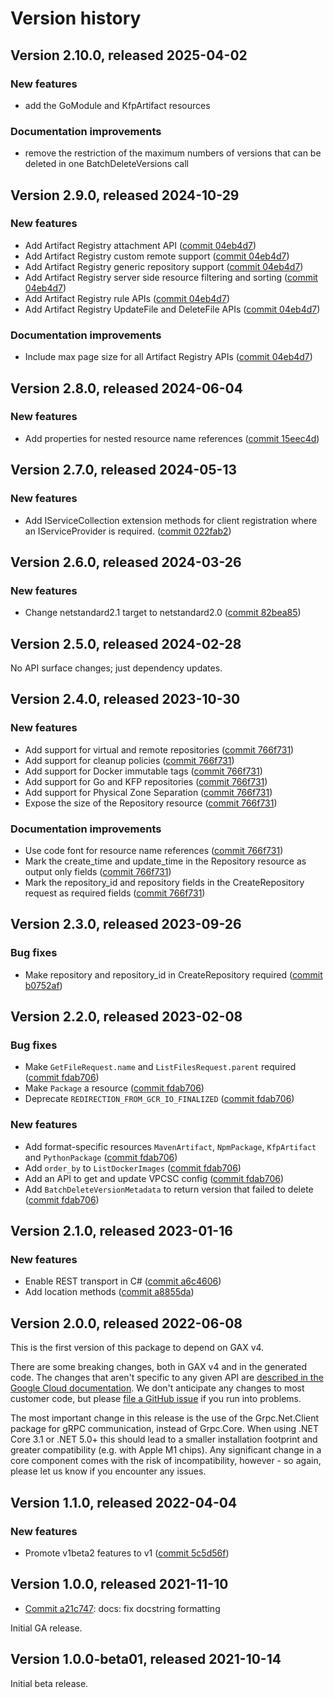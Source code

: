 # Version history

## Version 2.10.0, released 2025-04-02

### New features

- add the GoModule and KfpArtifact resources

### Documentation improvements

- remove the restriction of the maximum numbers of versions that can be deleted in one BatchDeleteVersions call

## Version 2.9.0, released 2024-10-29

### New features

- Add Artifact Registry attachment API ([commit 04eb4d7](https://github.com/googleapis/google-cloud-dotnet/commit/04eb4d7d1da82e897d63f34b629ccc427ea86e16))
- Add Artifact Registry custom remote support ([commit 04eb4d7](https://github.com/googleapis/google-cloud-dotnet/commit/04eb4d7d1da82e897d63f34b629ccc427ea86e16))
- Add Artifact Registry generic repository support ([commit 04eb4d7](https://github.com/googleapis/google-cloud-dotnet/commit/04eb4d7d1da82e897d63f34b629ccc427ea86e16))
- Add Artifact Registry server side resource filtering and sorting ([commit 04eb4d7](https://github.com/googleapis/google-cloud-dotnet/commit/04eb4d7d1da82e897d63f34b629ccc427ea86e16))
- Add Artifact Registry rule APIs ([commit 04eb4d7](https://github.com/googleapis/google-cloud-dotnet/commit/04eb4d7d1da82e897d63f34b629ccc427ea86e16))
- Add Artifact Registry UpdateFile and DeleteFile APIs ([commit 04eb4d7](https://github.com/googleapis/google-cloud-dotnet/commit/04eb4d7d1da82e897d63f34b629ccc427ea86e16))

### Documentation improvements

- Include max page size for all Artifact Registry APIs ([commit 04eb4d7](https://github.com/googleapis/google-cloud-dotnet/commit/04eb4d7d1da82e897d63f34b629ccc427ea86e16))

## Version 2.8.0, released 2024-06-04

### New features

- Add properties for nested resource name references ([commit 15eec4d](https://github.com/googleapis/google-cloud-dotnet/commit/15eec4dabb9fd3cf3b8f4b978d64b7ba435ca995))

## Version 2.7.0, released 2024-05-13

### New features

- Add IServiceCollection extension methods for client registration where an IServiceProvider is required. ([commit 022fab2](https://github.com/googleapis/google-cloud-dotnet/commit/022fab203f28fb9c608972af7f8b83f571ae5694))

## Version 2.6.0, released 2024-03-26

### New features

- Change netstandard2.1 target to netstandard2.0 ([commit 82bea85](https://github.com/googleapis/google-cloud-dotnet/commit/82bea850661975b9750ac30753528cc9d2e05240))

## Version 2.5.0, released 2024-02-28

No API surface changes; just dependency updates.

## Version 2.4.0, released 2023-10-30

### New features

- Add support for virtual and remote repositories ([commit 766f731](https://github.com/googleapis/google-cloud-dotnet/commit/766f731eafdcded59f327e962976d35f5cb1d791))
- Add support for cleanup policies ([commit 766f731](https://github.com/googleapis/google-cloud-dotnet/commit/766f731eafdcded59f327e962976d35f5cb1d791))
- Add support for Docker immutable tags ([commit 766f731](https://github.com/googleapis/google-cloud-dotnet/commit/766f731eafdcded59f327e962976d35f5cb1d791))
- Add support for Go and KFP repositories ([commit 766f731](https://github.com/googleapis/google-cloud-dotnet/commit/766f731eafdcded59f327e962976d35f5cb1d791))
- Add support for Physical Zone Separation ([commit 766f731](https://github.com/googleapis/google-cloud-dotnet/commit/766f731eafdcded59f327e962976d35f5cb1d791))
- Expose the size of the Repository resource ([commit 766f731](https://github.com/googleapis/google-cloud-dotnet/commit/766f731eafdcded59f327e962976d35f5cb1d791))

### Documentation improvements

- Use code font for resource name references ([commit 766f731](https://github.com/googleapis/google-cloud-dotnet/commit/766f731eafdcded59f327e962976d35f5cb1d791))
- Mark the create_time and update_time in the Repository resource as output only fields ([commit 766f731](https://github.com/googleapis/google-cloud-dotnet/commit/766f731eafdcded59f327e962976d35f5cb1d791))
- Mark the repository_id and repository fields in the CreateRepository request as required fields ([commit 766f731](https://github.com/googleapis/google-cloud-dotnet/commit/766f731eafdcded59f327e962976d35f5cb1d791))

## Version 2.3.0, released 2023-09-26

### Bug fixes

- Make repository and repository_id in CreateRepository required ([commit b0752af](https://github.com/googleapis/google-cloud-dotnet/commit/b0752afb3c5a83bffb901743d9a8cd44d526d574))

## Version 2.2.0, released 2023-02-08

### Bug fixes

- Make `GetFileRequest.name` and `ListFilesRequest.parent` required ([commit fdab706](https://github.com/googleapis/google-cloud-dotnet/commit/fdab7068c60f640d21113616cc77978578a3cf36))
- Make `Package` a resource ([commit fdab706](https://github.com/googleapis/google-cloud-dotnet/commit/fdab7068c60f640d21113616cc77978578a3cf36))
- Deprecate `REDIRECTION_FROM_GCR_IO_FINALIZED` ([commit fdab706](https://github.com/googleapis/google-cloud-dotnet/commit/fdab7068c60f640d21113616cc77978578a3cf36))

### New features

- Add format-specific resources `MavenArtifact`, `NpmPackage`, `KfpArtifact` and `PythonPackage` ([commit fdab706](https://github.com/googleapis/google-cloud-dotnet/commit/fdab7068c60f640d21113616cc77978578a3cf36))
- Add `order_by` to `ListDockerImages` ([commit fdab706](https://github.com/googleapis/google-cloud-dotnet/commit/fdab7068c60f640d21113616cc77978578a3cf36))
- Add an API to get and update VPCSC config ([commit fdab706](https://github.com/googleapis/google-cloud-dotnet/commit/fdab7068c60f640d21113616cc77978578a3cf36))
- Add `BatchDeleteVersionMetadata` to return version that failed to delete ([commit fdab706](https://github.com/googleapis/google-cloud-dotnet/commit/fdab7068c60f640d21113616cc77978578a3cf36))

## Version 2.1.0, released 2023-01-16

### New features

- Enable REST transport in C# ([commit a6c4606](https://github.com/googleapis/google-cloud-dotnet/commit/a6c46063bd961a9dadc728a780d66de772f28e71))
- Add location methods ([commit a8855da](https://github.com/googleapis/google-cloud-dotnet/commit/a8855dae9bdb866553cd29b0fb3f52f4cf529dd5))

## Version 2.0.0, released 2022-06-08

This is the first version of this package to depend on GAX v4.

There are some breaking changes, both in GAX v4 and in the generated
code. The changes that aren't specific to any given API are [described in the Google Cloud
documentation](https://cloud.google.com/dotnet/docs/reference/help/breaking-gax4).
We don't anticipate any changes to most customer code, but please [file a
GitHub issue](https://github.com/googleapis/google-cloud-dotnet/issues/new/choose)
if you run into problems.

The most important change in this release is the use of the Grpc.Net.Client package
for gRPC communication, instead of Grpc.Core. When using .NET Core 3.1 or .NET 5.0+
this should lead to a smaller installation footprint and greater compatibility (e.g.
with Apple M1 chips). Any significant change in a core component comes with the risk
of incompatibility, however - so again, please let us know if you encounter any
issues.


## Version 1.1.0, released 2022-04-04

### New features

- Promote v1beta2 features to v1 ([commit 5c5d56f](https://github.com/googleapis/google-cloud-dotnet/commit/5c5d56f989536b2764bf777e6db6a3a98da6ab27))

## Version 1.0.0, released 2021-11-10

- [Commit a21c747](https://github.com/googleapis/google-cloud-dotnet/commit/a21c747): docs: fix docstring formatting

Initial GA release.

## Version 1.0.0-beta01, released 2021-10-14

Initial beta release.
